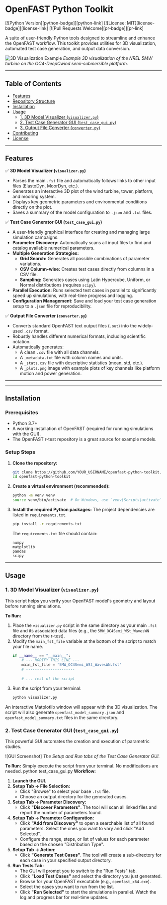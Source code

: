 # OpenFAST Python Toolkit

[![Python Version][python-badge]][python-link]
[![License: MIT][license-badge]][license-link]
[![Pull Requests Welcome][pr-badge]][pr-link]

A suite of user-friendly Python tools designed to streamline and enhance the OpenFAST workflow. This toolkit provides utilities for 3D visualization, automated test case generation, and output data conversion.

![3D Visualization Example](https://i.imgur.com/sA3jFzU.png)
*Example 3D visualization of the NREL 5MW turbine on the OC4-DeepCwind semi-submersible platform.*

---

## Table of Contents

- [Features](#features)
- [Repository Structure](#repository-structure)
- [Installation](#installation)
- [Usage](#usage)
  - [1. 3D Model Visualizer (`visualizer.py`)](#1-3d-model-visualizer-visualizerpy)
  - [2. Test Case Generator GUI (`test_case_gui.py`)](#2-test-case-generator-gui-test_case_guipy)
  - [3. Output File Converter (`converter.py`)](#3-output-file-converter-converterpy)
- [Contributing](#contributing)
- [License](#license)

---

## Features

✅ **3D Model Visualizer (`visualizer.py`)**
-   Parses the main `.fst` file and automatically follows links to other input files (ElastoDyn, MoorDyn, etc.).
-   Generates an interactive 3D plot of the wind turbine, tower, platform, and mooring system.
-   Displays key geometric parameters and environmental conditions directly on the plot.
-   Saves a summary of the model configuration to `.json` and `.txt` files.

✅ **Test Case Generator GUI (`test_case_gui.py`)**
-   A user-friendly graphical interface for creating and managing large simulation campaigns.
-   **Parameter Discovery:** Automatically scans all input files to find and catalog available numerical parameters.
-   **Multiple Generation Strategies:**
    -   **Grid Search:** Generates all possible combinations of parameter variations.
    -   **CSV Column-wise:** Creates test cases directly from columns in a CSV file.
    -   **Sampling:** Generates cases using Latin Hypercube, Uniform, or Normal distributions (requires `scipy`).
-   **Parallel Execution:** Runs selected test cases in parallel to significantly speed up simulations, with real-time progress and logging.
-   **Configuration Management:** Save and load your test case generation setup to a `.json` file for reproducibility.

✅ **Output File Converter (`converter.py`)**
-   Converts standard OpenFAST text output files (`.out`) into the widely-used `.csv` format.
-   Robustly handles different numerical formats, including scientific notation.
-   Automatically generates:
    -   A clean `.csv` file with all data channels.
    -   A `_metadata.txt` file with column names and units.
    -   A `_stats.csv` file with descriptive statistics (mean, std, etc.).
    -   A `_plots.png` image with example plots of key channels like platform motion and power generation.

---
---

## Installation

### Prerequisites
-   Python 3.7+
-   A working installation of OpenFAST (required for running simulations with the GUI).
-   The OpenFAST r-test repository is a great source for example models.

### Setup Steps

1.  **Clone the repository:**
    ```bash
    git clone https://github.com/YOUR_USERNAME/openfast-python-toolkit.git
    cd openfast-python-toolkit
    ```

2.  **Create a virtual environment (recommended):**
    ```bash
    python -m venv venv
    source venv/bin/activate  # On Windows, use `venv\Scripts\activate`
    ```

3.  **Install the required Python packages:**
    The project dependencies are listed in `requirements.txt`.
    ```bash
    pip install -r requirements.txt
    ```
    The `requirements.txt` file should contain:
    ```
    numpy
    matplotlib
    pandas
    scipy
    ```

---

## Usage

### 1. 3D Model Visualizer (`visualizer.py`)

This script helps you verify your OpenFAST model's geometry and layout before running simulations.

**To Run:**
1.  Place the `visualizer.py` script in the same directory as your main `.fst` file and its associated data files (e.g., the `5MW_OC4Semi_WSt_WavesWN` directory from the r-test).
2.  Modify the `main_fst_file` variable at the bottom of the script to match your file name.
    ```python
    if __name__ == "__main__":
        # --- MODIFY THIS LINE ---
        main_fst_file = '5MW_OC4Semi_WSt_WavesWN.fst'
        # ----------------------
        
        # ... rest of the script
    ```
3.  Run the script from your terminal:
    ```bash
    python visualizer.py
    ```

An interactive Matplotlib window will appear with the 3D visualization. The script will also generate `openfast_model_summary.json` and `openfast_model_summary.txt` files in the same directory.

### 2. Test Case Generator GUI (`test_case_gui.py`)

This powerful GUI automates the creation and execution of parametric studies.

![GUI Screenshot]
*The Setup and Run tabs of the Test Case Generator GUI.*

**To Run:**
Simply execute the script from your terminal. No modifications are needed.
python test_case_gui.py
**Workflow:**
1.  **Launch the GUI.**
2.  **Setup Tab -> File Selection:**
    -   Click "Browse" to select your base `.fst` file.
    -   Choose an output directory for the generated cases.
3.  **Setup Tab -> Parameter Discovery:**
    -   Click **"Discover Parameters"**. The tool will scan all linked files and report the number of parameters found.
4.  **Setup Tab -> Parameter Configuration:**
    -   Click **"Add from Discovery"** to open a searchable list of all found parameters. Select the ones you want to vary and click "Add Selected".
    -   Configure the range, steps, or list of values for each parameter based on the chosen "Distribution Type".
5.  **Setup Tab -> Action:**
    -   Click **"Generate Test Cases"**. The tool will create a sub-directory for each case in your specified output directory.
6.  **Run Tests Tab:**
    -   The GUI will prompt you to switch to the "Run Tests" tab.
    -   Click **"Load Test Cases"** and select the directory you just generated.
    -   Browse for your OpenFAST executable (e.g., `openfast_x64.exe`).
    -   Select the cases you want to run from the list.
    -   Click **"Run Selected"** to start the simulations in parallel. Watch the log and progress bar for real-time updates.
